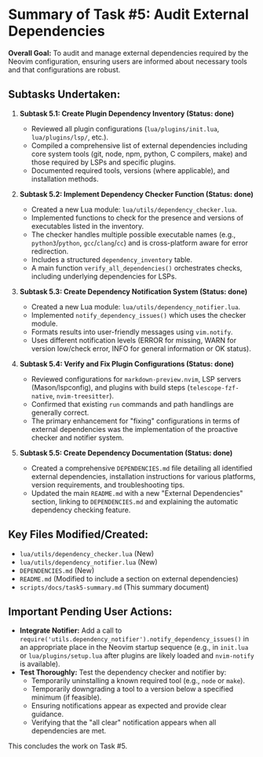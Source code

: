# Summary of Task #5: Audit External Dependencies

**Overall Goal:** To audit and manage external dependencies required by the Neovim configuration, ensuring users are informed about necessary tools and that configurations are robust.

## Subtasks Undertaken:

1.  **Subtask 5.1: Create Plugin Dependency Inventory (Status: done)**
    *   Reviewed all plugin configurations (`lua/plugins/init.lua`, `lua/plugins/lsp/`, etc.).
    *   Compiled a comprehensive list of external dependencies including core system tools (git, node, npm, python, C compilers, make) and those required by LSPs and specific plugins.
    *   Documented required tools, versions (where applicable), and installation methods.

2.  **Subtask 5.2: Implement Dependency Checker Function (Status: done)**
    *   Created a new Lua module: `lua/utils/dependency_checker.lua`.
    *   Implemented functions to check for the presence and versions of executables listed in the inventory.
    *   The checker handles multiple possible executable names (e.g., `python3`/`python`, `gcc`/`clang`/`cc`) and is cross-platform aware for error redirection.
    *   Includes a structured `dependency_inventory` table.
    *   A main function `verify_all_dependencies()` orchestrates checks, including underlying dependencies for LSPs.

3.  **Subtask 5.3: Create Dependency Notification System (Status: done)**
    *   Created a new Lua module: `lua/utils/dependency_notifier.lua`.
    *   Implemented `notify_dependency_issues()` which uses the checker module.
    *   Formats results into user-friendly messages using `vim.notify`.
    *   Uses different notification levels (ERROR for missing, WARN for version low/check error, INFO for general information or OK status).

4.  **Subtask 5.4: Verify and Fix Plugin Configurations (Status: done)**
    *   Reviewed configurations for `markdown-preview.nvim`, LSP servers (Mason/lspconfig), and plugins with build steps (`telescope-fzf-native`, `nvim-treesitter`).
    *   Confirmed that existing `run` commands and path handlings are generally correct.
    *   The primary enhancement for "fixing" configurations in terms of external dependencies was the implementation of the proactive checker and notifier system.

5.  **Subtask 5.5: Create Dependency Documentation (Status: done)**
    *   Created a comprehensive `DEPENDENCIES.md` file detailing all identified external dependencies, installation instructions for various platforms, version requirements, and troubleshooting tips.
    *   Updated the main `README.md` with a new "External Dependencies" section, linking to `DEPENDENCIES.md` and explaining the automatic dependency checking feature.

## Key Files Modified/Created:

*   `lua/utils/dependency_checker.lua` (New)
*   `lua/utils/dependency_notifier.lua` (New)
*   `DEPENDENCIES.md` (New)
*   `README.md` (Modified to include a section on external dependencies)
*   `scripts/docs/task5-summary.md` (This summary document)

## Important Pending User Actions:

*   **Integrate Notifier:** Add a call to `require('utils.dependency_notifier').notify_dependency_issues()` in an appropriate place in the Neovim startup sequence (e.g., in `init.lua` or `lua/plugins/setup.lua` after plugins are likely loaded and `nvim-notify` is available).
*   **Test Thoroughly:** Test the dependency checker and notifier by:
    *   Temporarily uninstalling a known required tool (e.g., `node` or `make`).
    *   Temporarily downgrading a tool to a version below a specified minimum (if feasible).
    *   Ensuring notifications appear as expected and provide clear guidance.
    *   Verifying that the "all clear" notification appears when all dependencies are met.

This concludes the work on Task #5.
